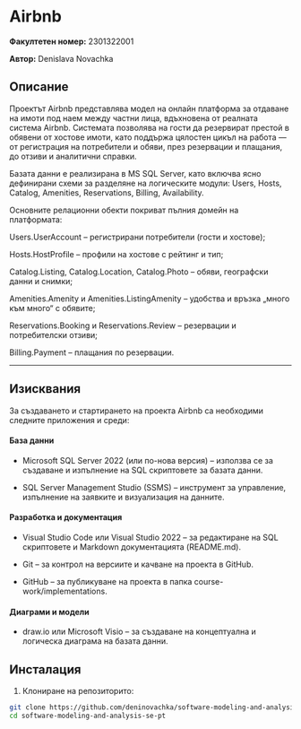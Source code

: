 # Airbnb

**Факултетен номер:** 2301322001

**Автор:** Denislava Novachka

## Описание
Проектът Airbnb представлява модел на онлайн платформа за отдаване на имоти под наем между частни лица, вдъхновена от реалната система Airbnb.
Системата позволява на гости да резервират престой в обявени от хостове имоти, като поддържа цялостен цикъл на работа — от регистрация на потребители и обяви, през резервации и плащания, до отзиви и аналитични справки.

Базата данни е реализирана в MS SQL Server, като включва ясно дефинирани схеми за разделяне на логическите модули:
Users, Hosts, Catalog, Amenities, Reservations, Billing, Availability.

Основните релационни обекти покриват пълния домейн на платформата:

Users.UserAccount – регистрирани потребители (гости и хостове);

Hosts.HostProfile – профили на хостове с рейтинг и тип;

Catalog.Listing, Catalog.Location, Catalog.Photo – обяви, географски данни и снимки;

Amenities.Amenity и Amenities.ListingAmenity – удобства и връзка „много към много“ с обявите;

Reservations.Booking и Reservations.Review – резервации и потребителски отзиви;

Billing.Payment – плащания по резервации.

---

## Изисквания
За създаването и стартирането на проекта Airbnb са необходими следните приложения и среди:

#### База данни

- Microsoft SQL Server 2022 (или по-нова версия) – използва се за създаване и изпълнение на SQL скриптовете за базата данни.

- SQL Server Management Studio (SSMS) – инструмент за управление, изпълнение на заявките и визуализация на данните.

#### Разработка и документация

- Visual Studio Code или Visual Studio 2022 – за редактиране на SQL скриптовете и Markdown документацията (README.md).

- Git – за контрол на версиите и качване на проекта в GitHub.

- GitHub – за публикуване на проекта в папка course-work/implementations.

#### Диаграми и модели

- draw.io или Microsoft Visio – за създаване на концептуална и логическа диаграма на базата данни.

## Инсталация
1) Клониране на репозиторито:
```bash
git clone https://github.com/deninovachka/software-modeling-and-analysis-se-pt.git
cd software-modeling-and-analysis-se-pt
